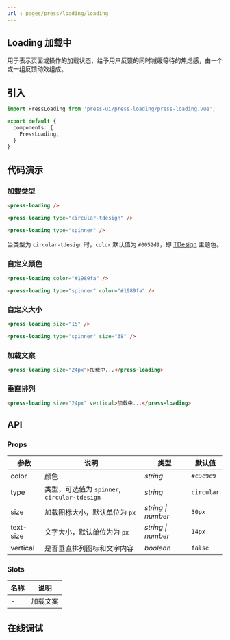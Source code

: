 ```yaml
---
url : pages/press/loading/loading
---
```


## Loading 加载中

用于表示页面或操作的加载状态，给予用户反馈的同时减缓等待的焦虑感，由一个或一组反馈动效组成。

## 引入

```ts
import PressLoading from 'press-ui/press-loading/press-loading.vue';

export default {
  components: {
    PressLoading,
  }
}
```

## 代码演示

### 加载类型

```html
<press-loading /> 

<press-loading type="circular-tdesign" />

<press-loading type="spinner" />
```

当类型为 `circular-tdesign` 时，`color` 默认值为 `#0052d9`，即 [TDesign](https://tdesign.tencent.com/design/color) 主题色。

### 自定义颜色

```html
<press-loading color="#1989fa" /> 

<press-loading type="spinner" color="#1989fa" />
```

### 自定义大小

```html
<press-loading size="15" /> 

<press-loading type="spinner" size="38" />
```

### 加载文案

```html
<press-loading size="24px">加载中...</press-loading>
```

### 垂直排列

```html
<press-loading size="24px" vertical>加载中...</press-loading>
```

## API

### Props

| 参数      | 说明                                         | 类型               | 默认值     |
| --------- | -------------------------------------------- | ------------------ | ---------- |
| color     | 颜色                                         | _string_           | `#c9c9c9`  |
| type      | 类型，可选值为 `spinner`, `circular-tdesign` | _string_           | `circular` |
| size      | 加载图标大小，默认单位为 `px`                | _string \| number_ | `30px`     |
| text-size | 文字大小，默认单位为为 `px`                  | _string \| number_ | `14px`     |
| vertical  | 是否垂直排列图标和文字内容                   | _boolean_          | `false`    |

### Slots

| 名称 | 说明     |
| ---- | -------- |
| -    | 加载文案 |

## 在线调试

<debug-online />

